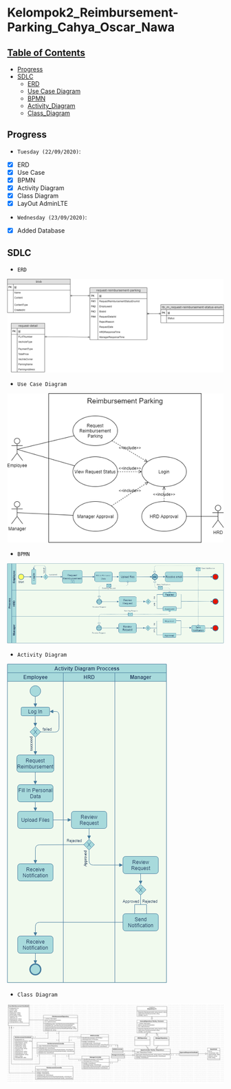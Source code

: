 # Kelompok2_Reimbursement-Parking_Cahya_Oscar_Nawa
## [Table of Contents](#)

- [Progress](#progress)
- [SDLC](#sdlc)
    - [ERD](#ERD)
    - [Use Case Diagram](#use-case-diagram)
    - [BPMN](#bpmn)
    - [Activity_Diagram](#activity-diagram)
    - [Class_Diagram](#class-diagram)

## Progress

- `Tuesday (22/09/2020)`:
- [x] ERD
- [x] Use Case
- [x] BPMN
- [x] Activity Diagram
- [x] Class Diagram
- [x] LayOut AdminLTE

- `Wednesday (23/09/2020)`:
- [x] Added Database


## SDLC

- `ERD`

![picture](ERD_ReimbursementParking.png)

- `Use Case Diagram`

![picture](USD_ReimbursementParking.png)

- `BPMN`

![picture](BPMN_ReimbursementParking.png)

- `Activity Diagram`

![picture](ActivityDiagram_ReimbursementParking.png)

- `Class Diagram`

![picture](CD_ReimbursementParking.jpg)



